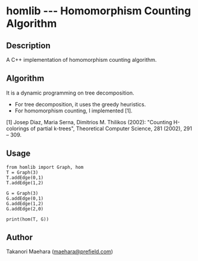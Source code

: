 # homlib --- Homomorphism Counting Algorithm

## Description

A C++ implementation of homomorphism counting algorithm.

## Algorithm

It is a dynamic programming on tree decomposition.

- For tree decomposition, it uses the greedy heuristics.
- For homomorphism counting, I implemented [1]. 

[1] Josep Diaz, Maria Serna, Dimitrios M. Thilikos (2002): "Counting H-colorings of partial k-trees", Theoretical Computer Science, 281 (2002), 291 – 309.

## Usage

````
from homlib import Graph, hom
T = Graph(3)
T.addEdge(0,1)
T.addEdge(1,2)

G = Graph(3)
G.addEdge(0,1)
G.addEdge(1,2)
G.addEdge(2,0)

print(hom(T, G))
````

## Author

Takanori Maehara (maehara@prefield.com)
